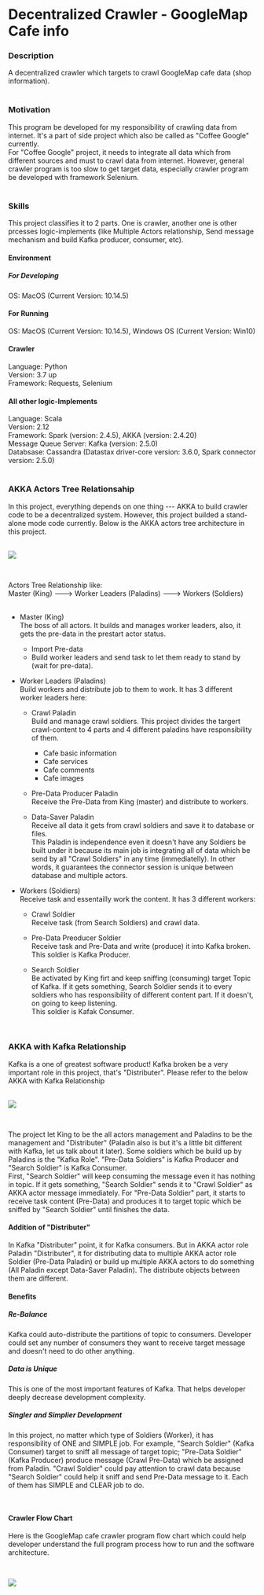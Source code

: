 # Decentralized Crawler - GoogleMap Cafe info

### Description
A decentralized crawler which targets to crawl GoogleMap cafe data (shop information). <br>
<br>

### Motivation
This program be developed for my responsibility of crawling data from internet. It's a part of side project which also be called as "Coffee Google" currently. <br>
For "Coffee Google" project, it needs to integrate all data which from different sources and must to crawl data from internet. However, general crawler program is too slow to get target data, especially crawler program be developed with framework Selenium. <br>
<br>

### Skills
This project classifies it to 2 parts. One is crawler, another one is other prcesses logic-implements (like Multiple Actors relationship, Send message mechanism and build Kafka producer, consumer, etc). <br>

#### Environment
##### For Developing
OS: MacOS (Current Version: 10.14.5)

#### For Running
OS: MacOS (Current Version: 10.14.5), Windows OS (Current Version: Win10)

#### Crawler
Language: Python <br>
Version: 3.7 up <br>
Framework: Requests, Selenium <br>

#### All other logic-Implements
Language: Scala <br>
Version: 2.12 <br>
Framework: Spark (version: 2.4.5), AKKA (version: 2.4.20) <br>
Message Queue Server: Kafka (version: 2.5.0) <br>
Databsase: Cassandra (Datastax driver-core version: 3.6.0, Spark connector version: 2.5.0) <br>
<br>

### AKKA Actors Tree Relationsahip 

In this project, everything depends on one thing --- AKKA to build crawler code to be a decentralized system. However, this project builded a stand-alone mode code currently. Below is the AKKA actors tree architecture in this project. <br>
<br>

![](https://github.com/Chisanan232/Decentralized-Crawler---GoogleMap-Cafe-info/raw/master/docs/imgs/GoogleMap_Cafe_Decentralized_Crawler_Diagram-Akka_Actors_Tree.png)

<br>

Actors Tree Relationship like: <br>
Master (King) ---> Worker Leaders (Paladins) ---> Workers (Soldiers) <br>
 <br>
* Master (King) <br>
The boss of all actors. It builds and manages worker leaders, also, it gets the pre-data in the prestart actor status.
  * Import Pre-data
  * Build worker leaders and send task to let them ready to stand by (wait for pre-data).


* Worker Leaders (Paladins) <br>
Build workers and distribute job to them to work. It has 3 different worker leaders here:
  * Crawl Paladin <br>
  Build and manage crawl soldiers. This project divides the targert crawl-content to 4 parts and 4 different paladins have responsibility of them.
    * Cafe basic information
    * Cafe services
    * Cafe comments
    * Cafe images
  
  * Pre-Data Producer Paladin <br>
  Receive the Pre-Data from King (master) and distribute to workers. <br>
  
  * Data-Saver Paladin <br>
  Receive all data it gets from crawl soldiers and save it to database or files. <br>
  This Paladin is independence even it doesn't have any Soldiers be built under it because its main job is integrating all of data which be send by all "Crawl Soldiers" in any time (immediatelly). In other words, it guarantees the connector session is unique between database and multiple actors. <br>
  

* Workers (Soldiers) <br>
Receive task and essentailly work the content. It has 3 different workers: <br>
  * Crawl Soldier <br>
  Receive task (from Search Soldiers) and crawl data.  <br>
  
  * Pre-Data Preoducer Soldier <br>
  Receive task and Pre-Data and write (produce) it into Kafka broken. <br> 
  This soldier is Kafka Producer. <br>
  
  * Search Soldier <br>
  Be activated by King firt and keep sniffing (consuming) target Topic of Kafka. If it gets something, Search Soldier sends it to every soldiers who has responsibility of different content part. If it doesn't, on going to keep listening.  <br>
  This soldier is Kafak Consumer. <br>

<br>

### AKKA with Kafka Relationship 

Kafka is a one of greatest software product! Kafka broken be a very important role in this project, that's "Distributer". Please refer to the below AKKA with Kafka Relationship <br>
<br>

![](https://github.com/Chisanan232/Decentralized-Crawler---GoogleMap-Cafe-info/raw/master/docs/imgs/GoogleMap_Cafe_Decentralized_Crawler_Diagram-Kafka_Diagram.png)

<br>

The project let King to be the all actors management and Paladins to be the management and "Distributer" (Paladin also is but it's a little bit different with Kafka, let us talk about it later). Some soldiers which be build up by Paladins is the "Kafka Role". "Pre-Data Soldiers" is Kafka Producer and "Search Soldier" is Kafka Consumer. <br>
First, "Search Soldier" will keep consuming the message even it has nothing in topic. If it gets something, "Search Soldier" sends it to "Crawl Soldier" as AKKA actor message immediately. For "Pre-Data Soldier" part, it starts to receive task content (Pre-Data) and produces it to target topic which be sniffed by "Search Soldier" until finishes the data. <br>

#### Addition of "Distributer"
In Kafka "Distributer" point, it for Kafka consumers. But in AKKA actor role Paladin "Distributer", it for distributing data to multiple AKKA actor role Soldier (Pre-Data Paladin) or build up multiple AKKA actors to do something (All Paladin except Data-Saver Paladin). The distribute objects between them are different.

#### Benefits
##### Re-Balance <br>
Kafka could auto-distribute the partitions of topic to consumers. Developer could set any number of consumers they want to receive target message and doesn't need to do other anything.

##### Data is Unique <br>
This is one of the most important features of Kafka. That helps developer deeply decrease development complexity.

##### Singler and Simplier Development <br>
In this project, no matter which type of Soldiers (Worker), it has responsibility of ONE and SIMPLE job. For example, "Search Soldier" (Kafka Consumer) target to sniff all message of target topic; "Pre-Data Soldier" (Kafka Producer) produce message (Crawl Pre-Data) which be assigned from Paladin. "Crawl Soldier" could pay attention to crawl data because "Search Soldier" could help it sniff and send Pre-Data message to it. Each of them has SIMPLE and CLEAR job to do.

<br>

#### Crawler Flow Chart

Here is the GoogleMap cafe crawler program flow chart which could help developer understand the full program process how to run and the software architecture.

<br>
 
![](https://github.com/Chisanan232/Decentralized-Crawler---GoogleMap-Cafe-info/raw/master/docs/imgs/GoogleMap_Cafe_Decentralized_Crawler_Diagram-Cafe_Crawler.png)
 
<br>

